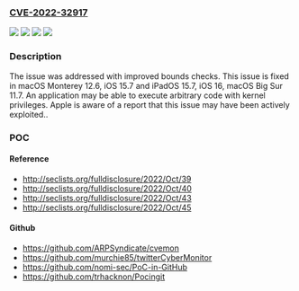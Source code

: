 ### [CVE-2022-32917](https://cve.mitre.org/cgi-bin/cvename.cgi?name=CVE-2022-32917)
![](https://img.shields.io/static/v1?label=Product&message=iOS&color=blue)
![](https://img.shields.io/static/v1?label=Product&message=macOS&color=blue)
![](https://img.shields.io/static/v1?label=Version&message=n%2Fa&color=blue)
![](https://img.shields.io/static/v1?label=Vulnerability&message=An%20application%20may%20be%20able%20to%20execute%20arbitrary%20code%20with%20kernel%20privileges.%20Apple%20is%20aware%20of%20a%20report%20that%20this%20issue%20may%20have%20been%20actively%20exploited.&color=brighgreen)

### Description

The issue was addressed with improved bounds checks. This issue is fixed in macOS Monterey 12.6, iOS 15.7 and iPadOS 15.7, iOS 16, macOS Big Sur 11.7. An application may be able to execute arbitrary code with kernel privileges. Apple is aware of a report that this issue may have been actively exploited..

### POC

#### Reference
- http://seclists.org/fulldisclosure/2022/Oct/39
- http://seclists.org/fulldisclosure/2022/Oct/40
- http://seclists.org/fulldisclosure/2022/Oct/43
- http://seclists.org/fulldisclosure/2022/Oct/45

#### Github
- https://github.com/ARPSyndicate/cvemon
- https://github.com/murchie85/twitterCyberMonitor
- https://github.com/nomi-sec/PoC-in-GitHub
- https://github.com/trhacknon/Pocingit

